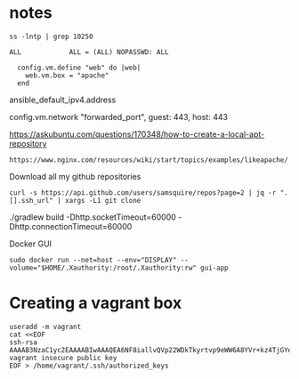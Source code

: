 # notes

```
ss -lntp | grep 10250
```

```
ALL            ALL = (ALL) NOPASSWD: ALL
```

```
  config.vm.define "web" do |web|
    web.vm.box = "apache"
  end
```

ansible_default_ipv4.address

config.vm.network "forwarded_port", guest: 443, host: 443

https://askubuntu.com/questions/170348/how-to-create-a-local-apt-repository

```
https://www.nginx.com/resources/wiki/start/topics/examples/likeapache/
```

Download all my github repositories

```
curl -s https://api.github.com/users/samsquire/repos?page=2 | jq -r ".[].ssh_url" | xargs -L1 git clone
```

./gradlew build -Dhttp.socketTimeout=60000 -Dhttp.connectionTimeout=60000

Docker GUI
```
sudo docker run --net=host --env="DISPLAY" --volume="$HOME/.Xauthority:/root/.Xauthority:rw" gui-app
```

# Creating a vagrant box

```
useradd -m vagrant
cat <<EOF
ssh-rsa AAAAB3NzaC1yc2EAAAABIwAAAQEA6NF8iallvQVp22WDkTkyrtvp9eWW6A8YVr+kz4TjGYe7gHzIw+niNltGEFHzD8+v1I2YJ6oXevct1YeS0o9HZyN1Q9qgCgzUFtdOKLv6IedplqoPkcmF0aYet2PkEDo3MlTBckFXPITAMzF8dJSIFo9D8HfdOV0IAdx4O7PtixWKn5y2hMNG0zQPyUecp4pzC6kivAIhyfHilFR61RGL+GPXQ2MWZWFYbAGjyiYJnAmCP3NOTd0jMZEnDkbUvxhMmBYSdETk1rRgm+R4LOzFUGaHqHDLKLX+FIPKcF96hrucXzcWyLbIbEgE98OHlnVYCzRdK8jlqm8tehUc9c9WhQ== vagrant insecure public key
EOF > /home/vagrant/.ssh/authorized_keys
```
